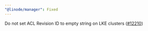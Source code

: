 ```yaml
---
"@linode/manager": Fixed
---
```


Do not set ACL Revision ID to empty string on LKE clusters ([#12210](https://github.com/linode/manager/pull/12210))
